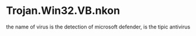 # Trojan.Win32.VB.nkon
the name of virus is the detection of microsoft defender, is the tipic antivirus
